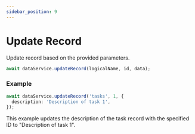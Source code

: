 ```yaml
---
sidebar_position: 9
---
```


# Update Record

Update record based on the provided parameters.

```ts
await dataService.updateRecord(logicalName, id, data);
```

### Example

```ts
await dataService.updateRecord('tasks', 1, {
  description: 'Description of task 1',
});
```

This example updates the description of the task record with the specified ID to "Description of task 1".
